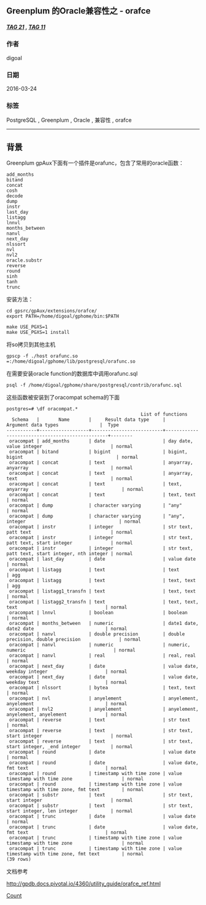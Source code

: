 ## Greenplum 的Oracle兼容性之 - orafce  
##### [TAG 21](../class/21.md) , [TAG 11](../class/11.md)
                     
### 作者                     
digoal                      
                        
### 日期                      
2016-03-24                                                 
                      
### 标签                                                                                                                                      
PostgreSQL , Greenplum , Oracle , 兼容性 , orafce    
                    
----                      
                    
## 背景              
Greenplum gpAux下面有一个插件是orafunc，包含了常用的oracle函数：  
  
```  
add_months  
bitand  
concat  
cosh  
decode  
dump  
instr  
last_day  
listagg  
lnnvl  
months_between  
nanvl  
next_day  
nlssort  
nvl  
nvl2  
oracle.substr  
reverse  
round  
sinh  
tanh  
trunc  
```  
  
安装方法：  
  
```  
cd gpsrc/gpAux/extensions/orafce/  
export PATH=/home/digoal/gphome/bin:$PATH  
  
make USE_PGXS=1  
make USE_PGXS=1 install  
```  
  
将so拷贝到其他主机  
  
```  
gpscp -f ./host orafunc.so =:/home/digoal/gphome/lib/postgresql/orafunc.so  
```  
  
在需要安装oracle function的数据库中调用orafunc.sql  
  
```  
psql -f /home/digoal/gphome/share/postgresql/contrib/orafunc.sql  
```  
  
这些函数被安装到了oracompat schema的下面  
  
```  
postgres=# \df oracompat.*  
                                                 List of functions  
  Schema   |       Name       |     Result data type     |               Argument data types               |  Type    
-----------+------------------+--------------------------+-------------------------------------------------+--------  
 oracompat | add_months       | date                     | day date, value integer                         | normal  
 oracompat | bitand           | bigint                   | bigint, bigint                                  | normal  
 oracompat | concat           | text                     | anyarray, anyarray                              | normal  
 oracompat | concat           | text                     | anyarray, text                                  | normal  
 oracompat | concat           | text                     | text, anyarray                                  | normal  
 oracompat | concat           | text                     | text, text                                      | normal  
 oracompat | dump             | character varying        | "any"                                           | normal  
 oracompat | dump             | character varying        | "any", integer                                  | normal  
 oracompat | instr            | integer                  | str text, patt text                             | normal  
 oracompat | instr            | integer                  | str text, patt text, start integer              | normal  
 oracompat | instr            | integer                  | str text, patt text, start integer, nth integer | normal  
 oracompat | last_day         | date                     | value date                                      | normal  
 oracompat | listagg          | text                     | text                                            | agg  
 oracompat | listagg          | text                     | text, text                                      | agg  
 oracompat | listagg1_transfn | text                     | text, text                                      | normal  
 oracompat | listagg2_transfn | text                     | text, text, text                                | normal  
 oracompat | lnnvl            | boolean                  | boolean                                         | normal  
 oracompat | months_between   | numeric                  | date1 date, date2 date                          | normal  
 oracompat | nanvl            | double precision         | double precision, double precision              | normal  
 oracompat | nanvl            | numeric                  | numeric, numeric                                | normal  
 oracompat | nanvl            | real                     | real, real                                      | normal  
 oracompat | next_day         | date                     | value date, weekday integer                     | normal  
 oracompat | next_day         | date                     | value date, weekday text                        | normal  
 oracompat | nlssort          | bytea                    | text, text                                      | normal  
 oracompat | nvl              | anyelement               | anyelement, anyelement                          | normal  
 oracompat | nvl2             | anyelement               | anyelement, anyelement, anyelement              | normal  
 oracompat | reverse          | text                     | str text                                        | normal  
 oracompat | reverse          | text                     | str text, start integer                         | normal  
 oracompat | reverse          | text                     | str text, start integer, _end integer           | normal  
 oracompat | round            | date                     | value date                                      | normal  
 oracompat | round            | date                     | value date, fmt text                            | normal  
 oracompat | round            | timestamp with time zone | value timestamp with time zone                  | normal  
 oracompat | round            | timestamp with time zone | value timestamp with time zone, fmt text        | normal  
 oracompat | substr           | text                     | str text, start integer                         | normal  
 oracompat | substr           | text                     | str text, start integer, len integer            | normal  
 oracompat | trunc            | date                     | value date                                      | normal  
 oracompat | trunc            | date                     | value date, fmt text                            | normal  
 oracompat | trunc            | timestamp with time zone | value timestamp with time zone                  | normal  
 oracompat | trunc            | timestamp with time zone | value timestamp with time zone, fmt text        | normal  
(39 rows)  
```  
  
文档参考  
  
http://gpdb.docs.pivotal.io/4360/utility_guide/orafce_ref.html    
      
[Count](http://info.flagcounter.com/h9V1)                                                                                      
                                                                                  
                                       
